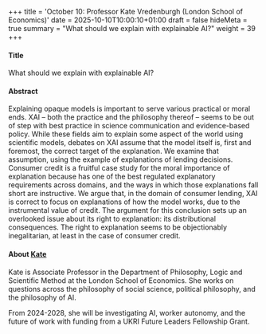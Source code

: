 +++
title = 'October 10: Professor Kate Vredenburgh (London School of Economics)'
date = 2025-10-10T10:00:10+01:00
draft = false
hideMeta = true
summary = "What should we explain with explainable AI?"
weight = 39
+++
 

#### Title
What should we explain with explainable AI?

#### Abstract
Explaining opaque models is important to serve various practical or moral ends. XAI – both the practice and the philosophy thereof – seems to be out of step with best practice in science communication and evidence-based policy. While these fields aim to explain some aspect of the world using scientific models, debates on XAI assume that the model itself is, first and foremost, the correct target of the explanation. We examine that assumption, using the example of explanations of lending decisions. Consumer credit is a fruitful case study for the moral importance of explanation because has one of the best regulated explanatory requirements across domains, and the ways in which those explanations fall short are instructive. We argue that, in the domain of consumer lending, XAI is correct to focus on explanations of how the model works, due to the instrumental value of credit. The argument for this conclusion sets up an overlooked issue about its right to explanation: its distributional consequences. The right to explanation seems to be objectionably inegalitarian, at least in the case of consumer credit. 

 

#### About [Kate](https://katevredenburgh.com)
Kate is Associate Professor in the Department of Philosophy, Logic and Scientific Method at the London School of Economics. She works on questions across the philosophy of social science, political philosophy, and the philosophy of AI.  

From 2024-2028, she will be investigating AI, worker autonomy, and the future of work with funding from a UKRI Future Leaders Fellowship Grant.




